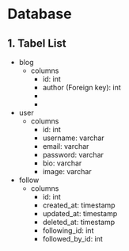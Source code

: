 <br/>
<br/>

# Database

## 1. Tabel List

- blog
  - columns
    - id: int
    - author (Foreign key): int
    - 
    - 
- user
  - columns
    - id: int
    - username: varchar
    - email: varchar
    - password: varchar
    - bio: varchar
    - image: varchar
- follow
  - columns
    - id: int
    - created_at: timestamp
    - updated_at: timestamp
    - deleted_at: timestamp
    - following_id: int
    - followed_by_id: int
